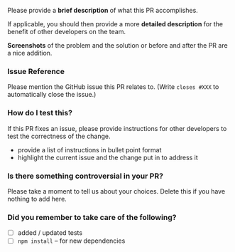 Please provide a **brief description** of what this PR accomplishes.

If applicable, you should then provide a more **detailed description** for the benefit of other developers on the team.

**Screenshots** of the problem and the solution or before and after the PR are a nice addition.

### Issue Reference

Please mention the GitHub issue this PR relates to. (Write `closes #XXX` to automatically close the issue.)

### How do I test this?

If this PR fixes an issue, please provide instructions for other developers to test the correctness of the change.

-   provide a list of instructions in bullet point format
-   highlight the current issue and the change put in to address it

### Is there something controversial in your PR?

Please take a moment to tell us about your choices. Delete this if you have nothing to add here.

### Did you remember to take care of the following?

-   [ ] added / updated tests
-   [ ] `npm install` – for new dependencies
